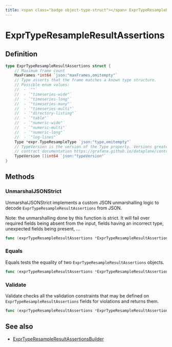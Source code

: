```yaml
---
title: <span class="badge object-type-struct"></span> ExprTypeResampleResultAssertions
---
```

# <span class="badge object-type-struct"></span> ExprTypeResampleResultAssertions

## Definition

```go
type ExprTypeResampleResultAssertions struct {
    // Maximum frame count
    MaxFrames *int64 `json:"maxFrames,omitempty"`
    // Type asserts that the frame matches a known type structure.
    // Possible enum values:
    //  - `""` 
    //  - `"timeseries-wide"` 
    //  - `"timeseries-long"` 
    //  - `"timeseries-many"` 
    //  - `"timeseries-multi"` 
    //  - `"directory-listing"` 
    //  - `"table"` 
    //  - `"numeric-wide"` 
    //  - `"numeric-multi"` 
    //  - `"numeric-long"` 
    //  - `"log-lines"` 
    Type *expr.TypeResampleType `json:"type,omitempty"`
    // TypeVersion is the version of the Type property. Versions greater than 0.0 correspond to the dataplane
    // contract documentation https://grafana.github.io/dataplane/contract/.
    TypeVersion []int64 `json:"typeVersion"`
}
```
## Methods

### <span class="badge object-method"></span> UnmarshalJSONStrict

UnmarshalJSONStrict implements a custom JSON unmarshalling logic to decode `ExprTypeResampleResultAssertions` from JSON.

Note: the unmarshalling done by this function is strict. It will fail over required fields being absent from the input, fields having an incorrect type, unexpected fields being present, …

```go
func (exprTypeResampleResultAssertions *ExprTypeResampleResultAssertions) UnmarshalJSONStrict(raw []byte) error
```

### <span class="badge object-method"></span> Equals

Equals tests the equality of two `ExprTypeResampleResultAssertions` objects.

```go
func (exprTypeResampleResultAssertions *ExprTypeResampleResultAssertions) Equals(other ExprTypeResampleResultAssertions) bool
```

### <span class="badge object-method"></span> Validate

Validate checks all the validation constraints that may be defined on `ExprTypeResampleResultAssertions` fields for violations and returns them.

```go
func (exprTypeResampleResultAssertions *ExprTypeResampleResultAssertions) Validate() error
```

## See also

 * <span class="badge builder"></span> [ExprTypeResampleResultAssertionsBuilder](./builder-ExprTypeResampleResultAssertionsBuilder.md)

